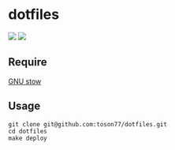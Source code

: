 # dotfiles
![](https://github.com/toson77/dotfiles/workflows/ubuntu/badge.svg)
![](https://github.com/toson77/dotfiles/workflows/lint/badge.svg)

## Require
[GNU stow](https://www.gnu.org/software/stow/)

## Usage
```
git clone git@github.com:toson77/dotfiles.git
cd dotfiles
make deploy
```
